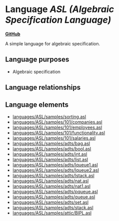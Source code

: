 # Language _ASL (Algebraic Specification Language)_
**[GitHub](https://github.com/softlang/yas/blob/master/languages/ASL)**

A simple language for algebraic specification.

## Language purposes
* Algebraic specification

## Language relationships

## Language elements
* [languages/ASL/samples/sorting.asl](../../languages/ASL/samples/sorting.asl)
* [languages/ASL/samples/101/companies.asl](../../languages/ASL/samples/101/companies.asl)
* [languages/ASL/samples/101/employees.asl](../../languages/ASL/samples/101/employees.asl)
* [languages/ASL/samples/101/functionality.asl](../../languages/ASL/samples/101/functionality.asl)
* [languages/ASL/samples/101/salaries.asl](../../languages/ASL/samples/101/salaries.asl)
* [languages/ASL/samples/adts/bag.asl](../../languages/ASL/samples/adts/bag.asl)
* [languages/ASL/samples/adts/bool.asl](../../languages/ASL/samples/adts/bool.asl)
* [languages/ASL/samples/adts/int.asl](../../languages/ASL/samples/adts/int.asl)
* [languages/ASL/samples/adts/list.asl](../../languages/ASL/samples/adts/list.asl)
* [languages/ASL/samples/adts/lqueue1.asl](../../languages/ASL/samples/adts/lqueue1.asl)
* [languages/ASL/samples/adts/lqueue2.asl](../../languages/ASL/samples/adts/lqueue2.asl)
* [languages/ASL/samples/adts/lstack.asl](../../languages/ASL/samples/adts/lstack.asl)
* [languages/ASL/samples/adts/nat.asl](../../languages/ASL/samples/adts/nat.asl)
* [languages/ASL/samples/adts/nat1.asl](../../languages/ASL/samples/adts/nat1.asl)
* [languages/ASL/samples/adts/pqueue.asl](../../languages/ASL/samples/adts/pqueue.asl)
* [languages/ASL/samples/adts/queue.asl](../../languages/ASL/samples/adts/queue.asl)
* [languages/ASL/samples/adts/set.asl](../../languages/ASL/samples/adts/set.asl)
* [languages/ASL/samples/adts/stack.asl](../../languages/ASL/samples/adts/stack.asl)
* [languages/ASL/samples/attic/BIPL.asl](../../languages/ASL/samples/attic/BIPL.asl)
